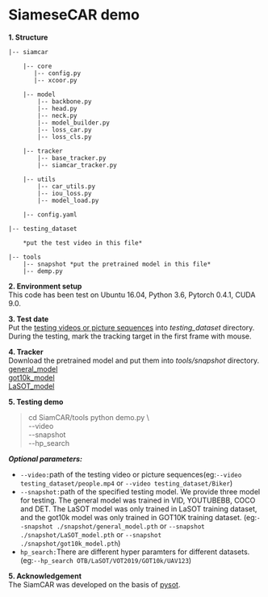 # SiameseCAR demo
**1. Structure**  

    |-- siamcar  
    
        |-- core
           |-- config.py  
           |-- xcoor.py  
    
        |-- model
            |-- backbone.py
            |-- head.py 
            |-- neck.py  
            |-- model_builder.py 
            |-- loss_car.py 
            |-- loss_cls.py 
      
        |-- tracker 
            |-- base_tracker.py 
            |-- siamcar_tracker.py 
        
        |-- utils
            |-- car_utils.py
            |-- iou_loss.py
            |-- model_load.py  
     
        |-- config.yaml
        
    |-- testing_dataset 
     
        *put the test video in this file*
     
    |-- tools
        |-- snapshot *put the pretrained model in this file*  
        |-- demp.py


**2. Environment setup**  
This code has been test on Ubuntu 16.04, Python 3.6, Pytorch 0.4.1, CUDA 9.0.   

**3. Test date**  
Put the [testing videos or picture sequences](https://pan.baidu.com/s/1qGlu1lpAEpQWGJ_bCkCwMA) into *testing_dataset* directory. During the testing, mark the tracking target in the first frame with mouse.

**4. Tracker**  
Download the pretrained model and put them into *tools/snapshot* directory.  
[general_model](https://pan.baidu.com/s/12u8YzjoAxugFTtLTk3S0JA)  
[got10k_model](https://pan.baidu.com/s/19jUavaAM47ZcgckmSv9c_Q)  
[LaSOT_model](https://pan.baidu.com/s/1HfsY335PmtMHnac_Q9jXOg)  

**5. Testing demo**
> cd SiamCAR/tools
> python demo.py  \  
        --video <testing video>  
        --snapshot <specified testing model>  
        --hp_search <hp parameters>   
        
***Optional parameters:***  
- `--video:`path of the testing video or picture sequences(eg:`--video testing_dataset/people.mp4` or `--video testing_dataset/Biker`)
- `--snapshot:`path of the specified testing model. We provide three model for testing. The general model was trained in VID, YOUTUBEBB, COCO and DET. The LaSOT model was only trained in LaSOT training dataset, and the got10k model was only trained in GOT10K training dataset.
(eg:`--snapshot ./snapshot/general_model.pth` or `--snapshot ./snapshot/LaSOT_model.pth` or `--snapshot ./snapshot/got10k_model.pth`)
- `hp_search:`There are different hyper paramters for different datasets. (eg:`--hp_search OTB/LaSOT/VOT2019/GOT10k/UAV123`) 

**5. Acknowledgement**  
The SiamCAR was developed on the basis of [pysot](https://github.com/STVIR/pysot).